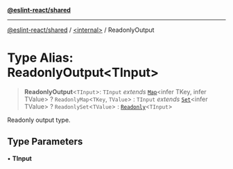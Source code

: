 [**@eslint-react/shared**](../../README.md)

***

[@eslint-react/shared](../../README.md) / [\<internal\>](../README.md) / ReadonlyOutput

# Type Alias: ReadonlyOutput\<TInput\>

> **ReadonlyOutput**\<`TInput`\>: `TInput` *extends* [`Map`](https://developer.mozilla.org/docs/Web/JavaScript/Reference/Global_Objects/Map)\<infer TKey, infer TValue\> ? `ReadonlyMap`\<`TKey`, `TValue`\> : `TInput` *extends* [`Set`](https://developer.mozilla.org/docs/Web/JavaScript/Reference/Global_Objects/Set)\<infer TValue\> ? `ReadonlySet`\<`TValue`\> : [`Readonly`](Readonly.md)\<`TInput`\>

Readonly output type.

## Type Parameters

• **TInput**
